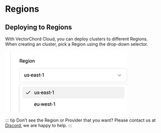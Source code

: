 # Regions 

## Deploying to Regions

With VectorChord Cloud, you can deploy clusters to different Regions. When creating an cluster, pick a Region using the drop-down selector.

![](../images/supported-regions.png)

::: tip
Don’t see the Region or Provider that you want? Please contact us at [Discord](https://discord.com/channels/974584200327991326/1243043133801889792), we are happy to help.
:::